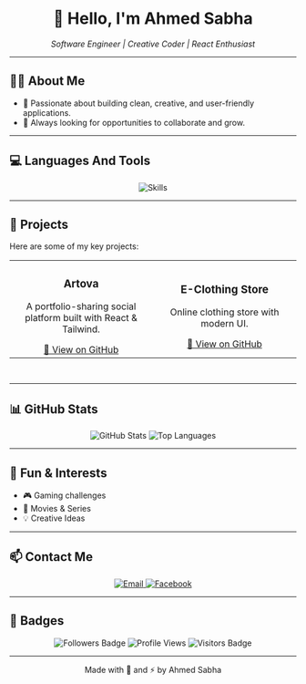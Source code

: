 <!-- =================================== -->
<!--        Ahmed Sabha Profile README   -->
<!-- =================================== -->

<h1 align="center">
  👋 Hello, I'm Ahmed Sabha
</h1>

<p align="center">
  <em>Software Engineer | Creative Coder | React Enthusiast</em>
</p>

---

## 🙋‍♂️ About Me
- 🎯 Passionate about building clean, creative, and user-friendly applications.  
- 🚀 Always looking for opportunities to collaborate and grow.  

---

## 💻 Languages And Tools
<p align="center">
  <img src="https://skillicons.dev/icons?i=react,tailwind,redux,js,html,css,dart,cpp,java,python" alt="Skills"/>
</p>

---

## 🚀 Projects
Here are some of my key projects:  

<div align="center">

<table height="200px">
  <tr>
    <td align="center" width="300px">
      <h3>Artova</h3>
      <p>A portfolio-sharing social platform built with React & Tailwind.</p>
      <a href="https://github.com/ahmed-sabha-it/artova" target="_blank">🔗 View on GitHub</a>
    </td>
    <td align="center" width="300px">
      <h3>E-Clothing Store</h3>
      <p>Online clothing store with modern UI.</p>
      <a href="https://github.com/ahmed-sabha-it/e-clothing-store" target="_blank">🔗 View on GitHub</a>
    </td>
  </tr>
</table>

</div>

---

## 📊 GitHub Stats
<p align="center">
  <img src="https://github-readme-stats.vercel.app/api?username=ahmed-sabha-it&show_icons=true&theme=radical&count_private=true" alt="GitHub Stats"/>
  <img src="https://github-readme-stats.vercel.app/api/top-langs/?username=ahmed-sabha-it&layout=compact&theme=radical" alt="Top Languages"/>
</p>

---

## 🎯 Fun & Interests
- 🎮 Gaming challenges  
- 🍿 Movies & Series  
- 💡 Creative Ideas  

---

## 📫 Contact Me
<p align="center">
  <a href="mailto:ahmedsabhawork@gmail.com" target="_blank">
    <img src="https://skillicons.dev/icons?i=gmail" alt="Email"/>
  </a>
  <a href="https://facebook.com/ahmedit22" target="_blank">
    <img src="https://skillicons.dev/icons?i=facebook" alt="Facebook"/>
  </a>
</p>

---

## 🏅 Badges
<p align="center">
  <img src="https://img.shields.io/github/followers/ahmed-sabha-it?label=Followers&style=for-the-badge" alt="Followers Badge"/>
  <img src="https://komarev.com/ghpvc/?username=ahmed-sabha-it&style=for-the-badge&color=blue" alt="Profile Views"/>
  <img src="https://img.shields.io/badge/Visitors-Counting...-green?style=for-the-badge" alt="Visitors Badge"/>
</p>

---

<p align="center">
  Made with 💜 and ⚡ by Ahmed Sabha
</p>
